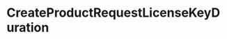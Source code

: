 # CreateProductRequestLicenseKeyDuration







<!-- This file was generated by liblab | https://liblab.com/ -->